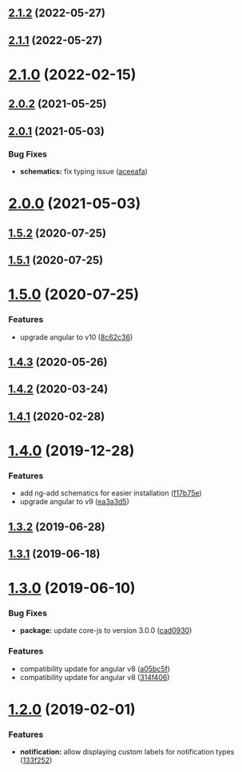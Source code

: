 ## [2.1.2](https://github.com/pascaliske/ngx-notifications/compare/v2.1.1...v2.1.2) (2022-05-27)



## [2.1.1](https://github.com/pascaliske/ngx-notifications/compare/v2.1.0...v2.1.1) (2022-05-27)



# [2.1.0](https://github.com/pascaliske/ngx-notifications/compare/v2.0.2...v2.1.0) (2022-02-15)



## [2.0.2](https://github.com/pascaliske/ngx-notifications/compare/v2.0.1...v2.0.2) (2021-05-25)



## [2.0.1](https://github.com/pascaliske/ngx-notifications/compare/v2.0.0...v2.0.1) (2021-05-03)


### Bug Fixes

* **schematics:** fix typing issue ([aceeafa](https://github.com/pascaliske/ngx-notifications/commit/aceeafa87ab3122f4a40e9ae97969e99c603f2bf))



# [2.0.0](https://github.com/pascaliske/ngx-notifications/compare/v1.5.2...v2.0.0) (2021-05-03)



## [1.5.2](https://github.com/pascaliske/ngx-notifications/compare/v1.5.1...v1.5.2) (2020-07-25)



## [1.5.1](https://github.com/pascaliske/ngx-notifications/compare/v1.5.0...v1.5.1) (2020-07-25)



# [1.5.0](https://github.com/pascaliske/ngx-notifications/compare/v1.4.3...v1.5.0) (2020-07-25)


### Features

* upgrade angular to v10 ([8c62c36](https://github.com/pascaliske/ngx-notifications/commit/8c62c365e4a21fc719d4287bc579cb6101eac890))



## [1.4.3](https://github.com/pascaliske/ngx-notifications/compare/v1.4.2...v1.4.3) (2020-05-26)



## [1.4.2](https://github.com/pascaliske/ngx-notifications/compare/v1.4.1...v1.4.2) (2020-03-24)



## [1.4.1](https://github.com/pascaliske/ngx-notifications/compare/v1.4.0...v1.4.1) (2020-02-28)



# [1.4.0](https://github.com/pascaliske/ngx-notifications/compare/v1.3.2...v1.4.0) (2019-12-28)


### Features

* add ng-add schematics for easier installation ([f17b75e](https://github.com/pascaliske/ngx-notifications/commit/f17b75e141e015847d29ecaada455463117099fd))
* upgrade angular to v9 ([ea3a3d5](https://github.com/pascaliske/ngx-notifications/commit/ea3a3d5ec308d02131ac682e71895fdbd05e1def))



## [1.3.2](https://github.com/pascaliske/ngx-notifications/compare/v1.3.1...v1.3.2) (2019-06-28)



## [1.3.1](https://github.com/pascaliske/ngx-notifications/compare/v1.3.0...v1.3.1) (2019-06-18)



# [1.3.0](https://github.com/pascaliske/ngx-notifications/compare/v1.2.0...v1.3.0) (2019-06-10)


### Bug Fixes

* **package:** update core-js to version 3.0.0 ([cad0930](https://github.com/pascaliske/ngx-notifications/commit/cad0930))


### Features

* compatibility update for angular v8 ([a05bc5f](https://github.com/pascaliske/ngx-notifications/commit/a05bc5f))
* compatibility update for angular v8 ([314f406](https://github.com/pascaliske/ngx-notifications/commit/314f406))



# [1.2.0](https://github.com/pascaliske/ngx-notifications/compare/v1.1.0...v1.2.0) (2019-02-01)


### Features

* **notification:** allow displaying custom labels for notification types ([133f252](https://github.com/pascaliske/ngx-notifications/commit/133f252))




